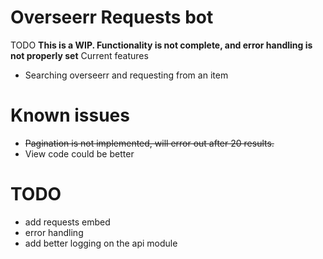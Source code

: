 # Overseerr Requests bot
TODO
**This is a WIP. Functionality is not complete, and error handling is not properly set**
Current features
- Searching overseerr and requesting from an item

# Known issues
- ~~Pagination is not implemented, will error out after 20 results.~~
- View code could be better

# TODO
- add requests embed
- error handling
- add better logging on the api module
